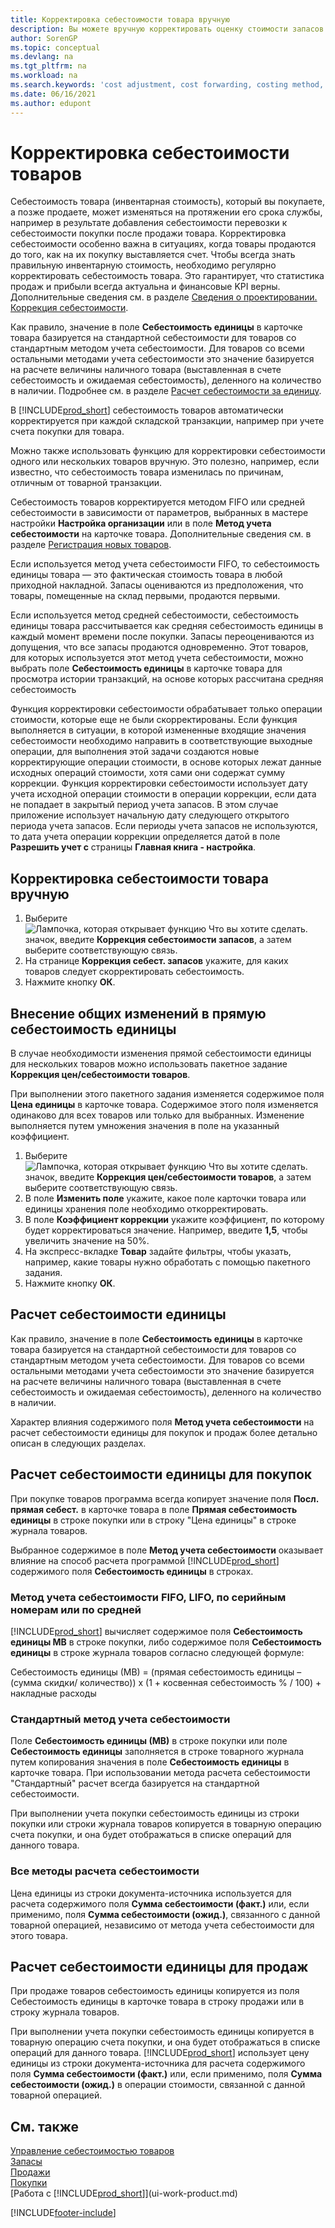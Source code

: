 ```yaml
---
title: Корректировка себестоимости товара вручную
description: Вы можете вручную корректировать оценку стоимости запасов товара с помощью методов FIFO или средней себестоимости при изменении себестоимости продуктов.
author: SorenGP
ms.topic: conceptual
ms.devlang: na
ms.tgt_pltfrm: na
ms.workload: na
ms.search.keywords: 'cost adjustment, cost forwarding, costing method, inventory valuation, costing'
ms.date: 06/16/2021
ms.author: edupont
---
```

# <a name="adjust-item-costs"></a><a name="adjust-item-costs"></a><a name="adjust-item-costs"></a>Корректировка себестоимости товаров
Себестоимость товара (инвентарная стоимость), который вы покупаете, а позже продаете, может изменяться на протяжении его срока службы, например в результате добавления себестоимости перевозки к себестоимости покупки после продажи товара. Корректировка себестоимости особенно важна в ситуациях, когда товары продаются до того, как на их покупку выставляется счет. Чтобы всегда знать правильную инвентарную стоимость, необходимо регулярно корректировать себестоимость товара. Это гарантирует, что статистика продаж и прибыли всегда актуальна и финансовые KPI верны. Дополнительные сведения см. в разделе [Сведения о проектировании. Коррекция себестоимости](design-details-cost-adjustment.md).

Как правило, значение в поле **Себестоимость единицы** в карточке товара базируется на стандартной себестоимости для товаров со стандартным методом учета себестоимости. Для товаров со всеми остальными методами учета себестоимости это значение базируется на расчете величины наличного товара (выставленная в счете себестоимость и ожидаемая себестоимость), деленного на количество в наличии. Подробнее см. в разделе [Расчет себестоимости за единицу](inventory-how-adjust-item-costs.md#understanding-unit-cost-calculation).

В [!INCLUDE[prod_short](includes/prod_short.md)] себестоимость товаров автоматически корректируется при каждой складской транзакции, например при учете счета покупки для товара.

Можно также использовать функцию для корректировки себестоимости одного или нескольких товаров вручную. Это полезно, например, если известно, что себестоимость товара изменилась по причинам, отличным от товарной транзакции.

Себестоимость товаров корректируется методом FIFO или средней себестоимости в зависимости от параметров, выбранных в мастере настройки **Настройка организации** или в поле **Метод учета себестоимости** на карточке товара. Дополнительные сведения см. в разделе [Регистрация новых товаров](inventory-how-register-new-items.md).  

Если используется метод учета себестоимости FIFO, то себестоимость единицы товара — это фактическая стоимость товара в любой приходной накладной. Запасы оцениваются из предположения, что товары, помещенные на склад первыми, продаются первыми.

Если используется метод средней себестоимости, себестоимость единицы товара рассчитывается как средняя себестоимость единицы в каждый момент времени после покупки. Запасы переоцениваются из допущения, что все запасы продаются одновременно. Этот товаров, для которых используется этот метод учета себестоимости, можно выбрать поле **Себестоимость единицы** в карточке товара для просмотра истории транзакций, на основе которых рассчитана средняя себестоимость

Функция корректировки себестоимости обрабатывает только операции стоимости, которые еще не были скорректированы. Если функция выполняется в ситуации, в которой измененные входящие значения себестоимости необходимо направить в соответствующие выходные операции, для выполнения этой задачи создаются новые корректирующие операции стоимости, в основе которых лежат данные исходных операций стоимости, хотя сами они содержат сумму коррекции. Функция корректировки себестоимости использует дату учета исходной операции стоимости в операции коррекции, если дата не попадает в закрытый период учета запасов. В этом случае приложение использует начальную дату следующего открытого периода учета запасов. Если периоды учета запасов не используются, то дата учета операции коррекции определяется датой в поле **Разрешить учет с** страницы **Главная книга - настройка**.

## <a name="to-adjust-item-costs-manually"></a><a name="to-adjust-item-costs-manually"></a><a name="to-adjust-item-costs-manually"></a>Корректировка себестоимости товара вручную
1. Выберите ![Лампочка, которая открывает функцию Что вы хотите сделать.](media/ui-search/search_small.png "Что вы хотите сделать") значок, введите **Коррекция себестоимости запасов**, а затем выберите соответствующую связь.
2. На странице **Коррекция себест. запасов** укажите, для каких товаров следует скорректировать себестоимость.
3. Нажмите кнопку **ОК**.

## <a name="to-make-general-changes-in-the-direct-unit-cost"></a><a name="to-make-general-changes-in-the-direct-unit-cost"></a><a name="to-make-general-changes-in-the-direct-unit-cost"></a>Внесение общих изменений в прямую себестоимость единицы
В случае необходимости изменения прямой себестоимости единицы для нескольких товаров можно использовать пакетное задание **Коррекция цен/себестоимости товаров**.  

 При выполнении этого пакетного задания изменяется содержимое поля **Цена единицы** в карточке товара. Содержимое этого поля изменяется одинаково для всех товаров или только для выбранных. Изменение выполняется путем умножения значения в поле на указанный коэффициент.  

1. Выберите ![Лампочка, которая открывает функцию Что вы хотите сделать.](media/ui-search/search_small.png "Что вы хотите сделать") значок, введите **Коррекция цен/себестоимости товаров**, а затем выберите соответствующую связь.  
2. В поле **Изменить поле** укажите, какое поле карточки товара или единицы хранения поле необходимо откорректировать.  
3. В поле **Коэффициент коррекции** укажите коэффициент, по которому будет корректироваться значение. Например, введите **1,5**, чтобы увеличить значение на 50%.  
4. На экспресс-вкладке **Товар** задайте фильтры, чтобы указать, например, какие товары нужно обработать с помощью пакетного задания.  
5. Нажмите кнопку **ОК**.  

## <a name="understanding-unit-cost-calculation"></a><a name="understanding-unit-cost-calculation"></a><a name="understanding-unit-cost-calculation"></a>Расчет себестоимости единицы
Как правило, значение в поле **Себестоимость единицы** в карточке товара базируется на стандартной себестоимости для товаров со стандартным методом учета себестоимости. Для товаров со всеми остальными методами учета себестоимости это значение базируется на расчете величины наличного товара (выставленная в счете себестоимость и ожидаемая себестоимость), деленного на количество в наличии.  

 Характер влияния содержимого поля **Метод учета себестоимости** на расчет себестоимости единицы для покупок и продаж более детально описан в следующих разделах.  

## <a name="unit-cost-calculation-for-purchases"></a><a name="unit-cost-calculation-for-purchases"></a><a name="unit-cost-calculation-for-purchases"></a>Расчет себестоимости единицы для покупок
 При покупке товаров программа всегда копирует значение поля **Посл. прямая себест.** в карточке товара в поле **Прямая себестоимость единицы** в строке покупки или в строку "Цена единицы" в строке журнала товаров.  

 Выбранное содержимое в поле **Метод учета себестоимости** оказывает влияние на способ расчета программой [!INCLUDE[prod_short](includes/prod_short.md)] содержимого поля **Себестоимость единицы** в строках.  

### <a name="costing-method-fifo-lifo-specific-or-average"></a><a name="costing-method-fifo-lifo-specific-or-average"></a><a name="costing-method-fifo-lifo-specific-or-average"></a>Метод учета себестоимости FIFO, LIFO, по серийным номерам или по средней
 [!INCLUDE[prod_short](includes/prod_short.md)] вычисляет содержимое поля **Себестоимость единицы МВ** в строке покупки, либо содержимое поля **Себестоимость единицы** в строке журнала товаров согласно следующей формуле:  

 Себестоимость единицы (МВ) = (прямая себестоимость единицы – (сумма скидки/ количество)) x (1 + косвенная себестоимость % / 100) + накладные расходы  

### <a name="costing-method-standard"></a><a name="costing-method-standard"></a><a name="costing-method-standard"></a>Стандартный метод учета себестоимости
 Поле **Себестоимость единицы (МВ)** в строке покупки или поле **Себестоимость единицы** заполняется в строке товарного журнала путем копирования значения в поле **Себестоимость единицы** в карточке товара. При использовании метода расчета себестоимости "Стандартный" расчет всегда базируется на стандартной себестоимости.  

 При выполнении учета покупки себестоимость единицы из строки покупки или строки журнала товаров копируется в товарную операцию счета покупки, и она будет отображаться в списке операций для данного товара.  

### <a name="all-costing-methods"></a><a name="all-costing-methods"></a><a name="all-costing-methods"></a>Все методы расчета себестоимости
 Цена единицы из строки документа\-источника используется для расчета содержимого поля **Сумма себестоимости (факт.)** или, если применимо, поля **Сумма себестоимости (ожид.)**, связанного с данной товарной операцией, независимо от метода учета себестоимости для этого товара.  

## <a name="unit-cost-calculation-for-sales"></a><a name="unit-cost-calculation-for-sales"></a><a name="unit-cost-calculation-for-sales"></a>Расчет себестоимости единицы для продаж
 При продаже товаров себестоимость единицы копируется из поля Себестоимость единицы в карточке товара в строку продажи или в строку журнала товаров.  

 При выполнении учета покупки себестоимость единицы копируется в товарную операцию счета покупки, и она будет отображаться в списке операций для данного товара. [!INCLUDE[prod_short](includes/prod_short.md)] использует цену единицы из строки документа\-источника для расчета содержимого поля **Сумма себестоимости (факт.)** или, если применимо, поля **Сумма себестоимости (ожид.)** в операции стоимости, связанной с данной товарной операцией.  

## <a name="see-also"></a><a name="see-also"></a><a name="see-also"></a>См. также
[Управление себестоимостью товаров](finance-manage-inventory-costs.md)  
[Запасы](inventory-manage-inventory.md)  
[Продажи](sales-manage-sales.md)  
[Покупки](purchasing-manage-purchasing.md)  
[Работа с [!INCLUDE[prod_short](includes/prod_short.md)]](ui-work-product.md)


[!INCLUDE[footer-include](includes/footer-banner.md)]
